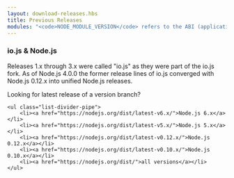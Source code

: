 ```yaml
---
layout: download-releases.hbs
title: Previous Releases
modules: "<code>NODE_MODULE_VERSION</code> refers to the ABI (application binary interface) version number of Node.js, used to determine which versions of Node.js compiled C++ add-on binaries can be loaded in to without needing to be re-compiled. It used to be stored as hex value in earlier versions, but is now represented as an integer."
---
```


### io.js &amp; Node.js
Releases 1.x through 3.x were called "io.js" as they were part of the io.js fork. As of Node.js 4.0.0 the former release lines of io.js converged with Node.js 0.12.x into unified Node.js releases.

<div class="light-background rounded-panel">
    Looking for latest release of a version branch?

    <ul class="list-divider-pipe">
        <li><a href="https://nodejs.org/dist/latest-v6.x/">Node.js 6.x</a></li>
        <li><a href="https://nodejs.org/dist/latest-v5.x/">Node.js 5.x</a></li>
        <li><a href="https://nodejs.org/dist/latest-v0.12.x/">Node.js 0.12.x</a></li>
        <li><a href="https://nodejs.org/dist/latest-v0.10.x/">Node.js 0.10.x</a></li>
        <li><a href="https://nodejs.org/dist/">all versions</a></li>
    </ul>
</div>


